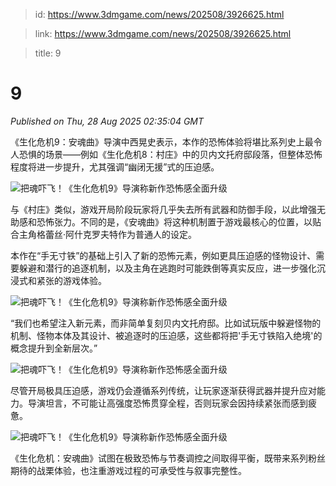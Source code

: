 > id: https://www.3dmgame.com/news/202508/3926625.html

> link: https://www.3dmgame.com/news/202508/3926625.html

> title: 9

# 9
_Published on Thu, 28 Aug 2025 02:35:04 GMT_

《生化危机9：安魂曲》导演中西晃史表示，本作的恐怖体验将堪比系列史上最令人恐惧的场景——例如《生化危机8：村庄》中的贝内文托府邸段落，但整体恐怖程度将进一步提升，尤其强调“幽闭无援”式的压迫感。

![把魂吓飞！《生化危机9》导演称新作恐怖感全面升级](https://img.3dmgame.com/uploads/images/news/20250828/1756348436_539800.jpg)

与《村庄》类似，游戏开局阶段玩家将几乎失去所有武器和防御手段，以此增强无助感和恐怖张力。不同的是，《安魂曲》将这种机制置于游戏最核心的位置，以贴合主角格蕾丝·阿什克罗夫特作为普通人的设定。

本作在“手无寸铁”的基础上引入了新的恐怖元素，例如更具压迫感的怪物设计、需要躲避和潜行的追逐机制，以及主角在逃跑时可能跌倒等真实反应，进一步强化沉浸式和紧张的游戏体验。

![把魂吓飞！《生化危机9》导演称新作恐怖感全面升级](https://img.3dmgame.com/uploads/images/news/20250828/1756348449_789467_jpg_r.jpg)

“我们也希望注入新元素，而非简单复刻贝内文托府邸。比如试玩版中躲避怪物的机制、怪物本体及其设计、被追逐时的压迫感，这些都将把'手无寸铁陷入绝境'的概念提升到全新层次。”

![把魂吓飞！《生化危机9》导演称新作恐怖感全面升级](https://img.3dmgame.com/uploads/images/news/20250828/1756348456_836529_jpg_r.jpg)

尽管开局极具压迫感，游戏仍会遵循系列传统，让玩家逐渐获得武器并提升应对能力。导演坦言，不可能让高强度恐怖贯穿全程，否则玩家会因持续紧张而感到疲惫。

![把魂吓飞！《生化危机9》导演称新作恐怖感全面升级](https://img.3dmgame.com/uploads/images/news/20250828/1756348464_711337.jpg)

《生化危机：安魂曲》试图在极致恐怖与节奏调控之间取得平衡，既带来系列粉丝期待的战栗体验，也注重游戏过程的可承受性与叙事完整性。
